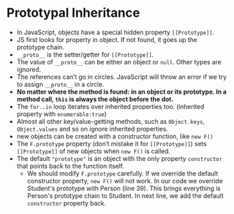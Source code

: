 # Prototypal Inheritance 
- In JavaScript, objects have a special hidden property `[[Prototype]]`.
 - JS first looks for property in object. If not found, it goes up the prototype chain.
 - `__proto__` is the setter/getter for `[[Prototype]]`.
 - The value of  `__proto__`  can be either an object or  `null`. Other types are ignored.
 - The references can’t go in circles. JavaScript will throw an error if we try to assign  `__proto__`  in a circle.
 - **No matter where the method is found: in an object or its prototype. In a method call,  `this`  is always the object before the dot.**
 - The `for..in` loop iterates over inherited properties too. (inherited property with `enumerable:true`)
 - Almost all other key/value-getting methods, such as `Object.keys`, `Object.values` and so on ignore inherited properties.
 - new objects can be created with a constructor function, like `new F()`
 - The  `F.prototype`  property (don’t mistake it for  `[[Prototype]]`) sets  `[[Prototype]]`  of new objects when  `new F()`  is called.
 - The default `"prototype"` is an object with the only property `constructor` that points back to the function itself. 
	 - We should modify `F.prototype` carefully. If we override the default constructor property, `new F()` will not work. In our code we override Student's prototype with Person (line 39). This brings everything is Person's prototype chain to Student. In next line, we add the default `constructor` property back.